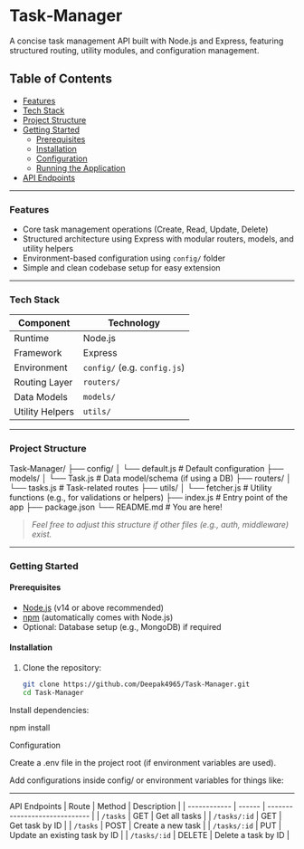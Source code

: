 # Task‑Manager

A concise task management API built with Node.js and Express, featuring structured routing, utility modules, and configuration management.

##  Table of Contents

- [Features](#features)  
- [Tech Stack](#tech-stack)  
- [Project Structure](#project-structure)  
- [Getting Started](#getting-started)  
  - [Prerequisites](#prerequisites)  
  - [Installation](#installation)  
  - [Configuration](#configuration)  
  - [Running the Application](#running-the-application)
- [API Endpoints](#api-endpoints)  
  

---

### Features

- Core task management operations (Create, Read, Update, Delete)
- Structured architecture using Express with modular routers, models, and utility helpers
- Environment-based configuration using `config/` folder
- Simple and clean codebase setup for easy extension

---

### Tech Stack

| Component         | Technology        |
|------------------|-------------------|
| Runtime          | Node.js           |
| Framework        | Express           |
| Environment      | `config/` (e.g. `config.js`) |
| Routing Layer    | `routers/`        |
| Data Models      | `models/`         |
| Utility Helpers  | `utils/`          |

---

### Project Structure

Task‑Manager/
├── config/
│ └── default.js # Default configuration
├── models/
│ └── Task.js # Data model/schema (if using a DB)
├── routers/
│ └── tasks.js # Task-related routes
├── utils/
│ └── fetcher.js # Utility functions (e.g., for validations or helpers)
├── index.js # Entry point of the app
├── package.json
└── README.md # You are here!

> *Feel free to adjust this structure if other files (e.g., auth, middleware) exist.*

---

### Getting Started

#### Prerequisites

- [Node.js](https://nodejs.org/) (v14 or above recommended)
- [npm](https://www.npmjs.com/) (automatically comes with Node.js)
- Optional: Database setup (e.g., MongoDB) if required

#### Installation

1. Clone the repository:
   ```bash
   git clone https://github.com/Deepak4965/Task‑Manager.git
   cd Task‑Manager
Install dependencies:

npm install

Configuration

Create a .env file in the project root (if environment variables are used).

Add configurations inside config/ or environment variables for things like:


-----
API Endpoints
| Route        | Method | Description                   |
| ------------ | ------ | ----------------------------- |
| `/tasks`     | GET    | Get all tasks                 |
| `/tasks/:id` | GET    | Get task by ID                |
| `/tasks`     | POST   | Create a new task             |
| `/tasks/:id` | PUT    | Update an existing task by ID |
| `/tasks/:id` | DELETE | Delete a task by ID           |

